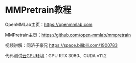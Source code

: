 # MMPretrain教程

OpenMMLab主页：https://openmmlab.com

MMPretrain主页：https://github.com/open-mmlab/mmpretrain

视频讲解：同济子豪兄 https://space.bilibili.com/1900783

代码测试[云GPU环境](https://featurize.cn?s=d7ce99f842414bfcaea5662a97581bd1)：GPU RTX 3060、CUDA v11.2
